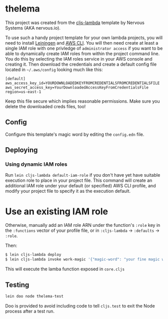 # thelema

This project was created from the 
[cljs-lambda](https://github.com/nervous-systems/cljs-lambda) 
template by Nervous Systems (AKA nervous.io).

To use such a handy project template for your own lambda projects, you will need to install
[Leiningen](http://leiningen.org) and [AWS CLI](http://github.com/aws/cli). You will then need
create at least a single IAM role with one privledge of `administrator access` if you want to be
able to dynamically create IAM roles from within the project command line. You do this
by selecting the IAM roles service in your AWS console and creating it. Then download the 
credentials and create a default config file located in `~/.aws/config` looking much like this:

```
[default]
aws_access_key_id=YOURDOWNLOADEDKEYFROMCREDENTIALSFROMCREDENTIALSFILE
aws_secret_access_key=YourDownloadedAccessKeyFromCredentialsFile
region=us-east-1
```

Keep this file secure which implies reasonable permissions. Make sure you delete the downloaded creds files, too!

## Config

Configure this template's magic word by editing the `config.edn` file.

## Deploying

### Using dynamic IAM roles

Run `lein cljs-lambda default-iam-role` if you don't have yet have suitable
execution role to place in your project file.  This command will create an additional 
IAM role under your default (or specified) AWS CLI profile, and modify your project
file to specify it as the execution default.

# Use an existing IAM role

Otherwise, manually add an IAM role ARN under the function's `:role` key in the
`:functions` vector of your profile file, or in `:cljs-lambda` -> `:defaults` ->
`:role`.

Then:

```sh
$ lein cljs-lambda deploy
$ lein cljs-lambda invoke work-magic '{"magic-word": "your fine magic word", "spell": "delay"}'
```

This will execute the lamba function exposed in `core.cljs`

## Testing

```sh
lein doo node thelema-test
```

Doo is provided to avoid including code to tell `cljs.test` to exit the Node
process after a test run.
